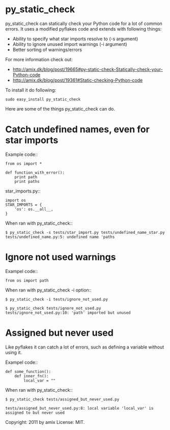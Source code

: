py_static_check
===========================================

py_static_check can statically check your Python code for a lot of common errors.
It uses a modified pyflakes code and extends with following things:

 * Ability to specify what star imports resolve to (-s argument)
 * Ability to ignore unused import warnings (-i argument)
 * Better sorting of warnings/errors

For more information check out:

 * http://amix.dk/blog/post/19665#py-static-check-Statically-check-your-Python-code
 * http://amix.dk/blog/post/19361#Static-checking-Python-code

To install it do following:

    sudo easy_install py_static_check

Here are some of the things py_static_check can do.


Catch undefined names, even for star imports
========

Example code::

    from os import *

    def function_with_error():
        print path
        print paths

star_imports.py::

    import os
    STAR_IMPORTS = {
        'os': os.__all__,
    }

When ran with py_static_check::

    $ py_static_check -s tests/star_import.py tests/undefined_name_star.py
    tests/undefined_name.py:5: undefined name 'paths


Ignore not used warnings
========

Exampel code::

    from os import path

When ran with py_static_check -i option::

    $ py_static_check -i tests/ignore_not_used.py

    $ py_static_check tests/ignore_not_used.py
    tests/ignore_not_used.py:10: 'path' imported but unused


Assigned but never used
========

Like pyflakes it can catch a lot of errors, such as defining a variable without using it.

Exampel code::

    def some_function():
        def inner_fn():
            local_var = ""

When ran with py_static_check::

    $ py_static_check tests/assigned_but_never_used.py

    tests/assigned_but_never_used.py:8: local variable 'local_var' is assigned to but never used

Copyright: 2011 by amix
License: MIT.
